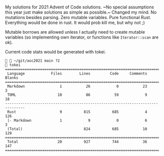 My solutions for 2021 Advent of Code solutions. ~No special assumptions this year
just make solutions as simple as possible.~ Changed my mind. No mutations
besides parsing. Zero mutable variables. Pure functional Rust. Everything would
be done in rust. It would prob kill me, but why not ;)

Mutable borrows are allowed unless I actually need to create mutable variables
(so implementing own iterator, or functions like `Iterator::scan` are ok).

Current code stats would be generated with tokei.

```
  ~/git/aoc2021 main ?2
 tokei
===============================================================================
 Language            Files        Lines         Code     Comments       Blanks
===============================================================================
 Markdown                1           26            0           23            3
 TOML                   10           86           59            9           18
-------------------------------------------------------------------------------
 Rust                    9          815          685            4          126
 |- Markdown             1            9            0            6            3
 (Total)                            824          685           10          129
===============================================================================
 Total                  20          927          744           36          147
===============================================================================
```
